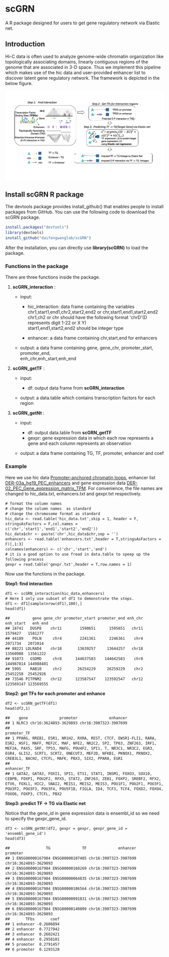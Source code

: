 # scGRN

A R package designed for users to get gene regulatory network via Elastic net. 

## Introduction
Hi-C data is often used to analyze genome-wide chromatin organization like topologically associating domains, linearly contiguous regions of the genome that are associated in 3-D space. Thus we implement this pipeline which makes use of the hic data and user-provided enhancer list to discover latent gene regulatory network. The framework is depicted in the below figure.

![Pipeline](https://github.com/mying4/scGRN/blob/master/pipeline.png)


## Install scGRN R package
The devtools package provides install_github() that enables people to install packages from GitHub. You can use the following code to download the scGRN package.
```R
install.packages("devtools")
library(devtools)
install_github("daifengwanglab/scGRN")
```

After the installation, you can directly use **library(scGRN)** to load the package.

### Functions in the package

There are three functions inside the package.

1. **scGRN_interaction** :
    * input:
        * hic_interaction: data frame containing the variables chr1,start1,end1,chr2,start2,end2
          or chr,start1,end1,start2,end2 
          chr1,ch2 or chr should have the following format 'chrD'(D represents digit 1-22 or X Y)                          
          start1,end1,start2,end2 should be integer type
          
        * enhancer: a data frame containing chr,start,end for enhancers
        
    * output: a data frame containing gene, gene_chr, promoter_start, promoter_end,               
      enh_chr,enh_start,enh_end
 
2. **scGRN_getTF** :
    * input: 
        * df: output data frame from **scGRN_interaction**
    
    * output: a data.table which contains transcription factors for each region

3. **scGRN_getNt** :
    * input: 
        * df: output data.table from **scGRN_getTF**
        * gexpr: gene expression data in which each row represents a gene and each column represents an observation
        
    * output:  a data frame containing TG, TF, promoter, enhancer and coef
    
### Example

Here we use hic data [Promoter-anchored chromatin loops](http://resource.psychencode.org/Datasets/Integrative/Promoter-anchored_chromatin_loops.bed), enhancer list [DER-03a_hg19_PEC_enhancers](http://resource.psychencode.org/Datasets/Derived/DER-03a_hg19_PEC_enhancers.bed)  and gene expression data [DER-02_PEC_Gene_expression_matrix_TPM](http://resource.psychencode.org/Datasets/Derived/DER-02_PEC_Gene_expression_matrix_TPM.txt).
For convenience, the file names are changed to hic_data.txt, enhancers.txt and gexpr.txt respectively.

```{r}
# format the column names
# change the column names  as standard
# change the chromosome format as standard
hic_data <- read.table('hic_data.txt',skip = 1, header = F, stringsAsFactors = F,col.names = c('chr','start1','end1','start2','end2')) 
hic_data$chr <- paste('chr',hic_data$chr,sep = '')
enhancers <- read.table('enhancers.txt',header = T,stringsAsFactors = F)[,1:3]
colnames(enhancers) <- c('chr','start','end')
# it is a good option to use fread in data.table to speep up the following process
gexpr = read.table('gexpr.txt',header = T,row.names = 1)
```

Now use the functions in the package.

**Step1: find interaction**
```{r}
df1 <- scGRN_interaction(hic_data,enhancers)
# Here I only use subset of df1 to demonstrate the steps.
df1 <- df1[sample(nrow(df1),100),]
head(df1)
```

    ##          gene gene_chr promoter_start promoter_end enh_chr enh_start   enh_end
    ## 18741   DUSP8    chr11        1590651      1595651   chr11   1579427   1581277
    ## 44189    POLN     chr4        2241361      2246361    chr4   2071734   2072014
    ## 88221 LDLRAD4    chr18       13639257     13644257   chr18  13560988  13561222
    ## 91073   GSDMD     chr8      144637583    144642583    chr8 144987814 144988401
    ## 5995    RAB10     chr2       26254229     26259229    chr2  25452258  25452926
    ## 73546 PITPNM2    chr12      123587547    123592547   chr12 123569147 123569555


**Step2: get TFs for each promoter and enhance**
```{r}
df2 <- scGRN_getTF(df1)
head(df2,1)
```

    ##    gene              promoter              enhancer
    ## 1 NLRC3 chr16:3624893-3629893 chr16:3907323-3907699
    ##                                                                                                                                                                                                                                                                                                                    promoter_TF
    ## 1 PPARG, RREB1, ESR1, NR1H2, RXRA, REST, CTCF, EWSR1-FLI1, RARA, ESR2, HSF1, MAFF, MEF2C, MAF, NFE2, NR2C2, SP2, TP63, ZNF263, IRF1, MEF2A, PAX5, SRF, TP53, MAFG, POU4F2, SPI1, T, NR3C1, NR3C2, EGR3, EGR4, GLIS2, SCRT1, SCRT2, ONECUT3, MEF2D, NFKB1, PKNOX1, PKNOX2, CREB3L1, BACH2, CTCFL, MAFK, PBX3, SIX2, PPARA, EGR1
    ##                                                                                                                                                                                                                                                                                                  enhancer_TF
    ## 1 GATA2, GATA3, FOXI1, SPI1, ETS1, STAT1, INSM1, FOXO3, SOX10, CEBPB, FOXP1, POU2F2, RFX5, STAT2, ZNF263, ZEB1, FOXP2, SREBF2, RFX2, ETV6, FOXL1, HIC2, SNAI2, MEIS1, MEIS2, MEIS3, POU1F1, POU2F1, POU3F1, POU3F2, POU3F3, POU3F4, POU5F1B, FIGLA, ID4, TCF3, TCF4, FOXD2, FOXO4, FOXO6, FOXP3, CTCFL, PBX2
 
**Step3: predict TF -> TG via Elastic net**

Notice that the gene_id in gene expression data is ensembl_id so we need to specify the gexpr_gene_id.
```{r}
df3 <- scGRN_getNt(df2, gexpr = gexpr, gexpr_gene_id = 'ensembl_gene_id')
head(df3)
```
    ##                TG              TF              enhancer              promoter
    ## 1 ENSG00000167984 ENSG00000107485 chr16:3907323-3907699 chr16:3624893-3629893
    ## 2 ENSG00000167984 ENSG00000168269 chr16:3907323-3907699 chr16:3624893-3629893
    ## 3 ENSG00000167984 ENSG00000064835 chr16:3907323-3907699 chr16:3624893-3629893
    ## 4 ENSG00000167984 ENSG00000186564 chr16:3907323-3907699 chr16:3624893-3629893
    ## 5 ENSG00000167984 ENSG00000091831 chr16:3907323-3907699 chr16:3624893-3629893
    ## 6 ENSG00000167984 ENSG00000140009 chr16:3907323-3907699 chr16:3624893-3629893
    ##       TFbs       coef
    ## 1 enhancer -0.2606894
    ## 2 enhancer  0.7727942
    ## 3 enhancer  0.2602421
    ## 4 enhancer  0.2958101
    ## 5 promoter  0.2791457
    ## 6 promoter  0.1293128

